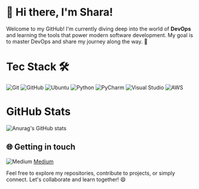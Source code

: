 # 👋 Hi there, I'm Shara! 

Welcome to my GitHub! I'm currently diving deep into the world of **DevOps** and learning the tools that power modern software development. My goal is to master DevOps and share my journey along the way. 🌱

 # Tec Stack 🛠️ 
 
 ![Git](https://img.shields.io/badge/git-%23F05033.svg?style=for-the-badge&logo=git&logoColor=white)
 ![GitHub](https://img.shields.io/badge/github-%23121011.svg?style=for-the-badge&logo=github&logoColor=white)
 ![Ubuntu](https://img.shields.io/badge/Ubuntu-E95420?style=for-the-badge&logo=ubuntu&logoColor=white)
 ![Python](https://img.shields.io/badge/python-3670A0?style=for-the-badge&logo=python&logoColor=ffdd54)
 ![PyCharm](https://img.shields.io/badge/pycharm-143?style=for-the-badge&logo=pycharm&logoColor=black&color=black&labelColor=green)
 ![Visual Studio](https://img.shields.io/badge/Visual%20Studio-5C2D91.svg?style=for-the-badge&logo=visual-studio&logoColor=white)
 ![AWS](https://img.shields.io/badge/AWS-%23FF9900.svg?style=for-the-badge&logo=amazon-aws&logoColor=white)

  
 # GitHub Stats 
  ![Anurag's GitHub stats](https://github-readme-stats.vercel.app/api?username=Shara2922&theme=dark&show_icons=true)

## 🌐 Getting in touch
 ![Medium](https://img.shields.io/badge/Medium-12100E?style=for-the-badge&logo=medium&logoColor=white)  [Medium](https://medium.com/@r.shara2922)
  
Feel free to explore my repositories, contribute to projects, or simply connect. Let's collaborate and learn together! 😄

